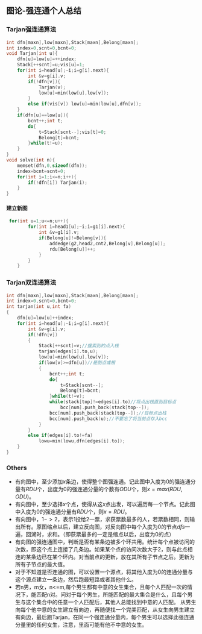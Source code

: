 ## 图论-强连通个人总结

### Tarjan强连通算法

```cpp
int dfn[maxn],low[maxn],Stack[maxn],Belong[maxn];
int index=0,scnt=0,bcnt=0;
void Tarjan(int u){
    dfn[u]=low[u]=++index;
    Stack[++scnt]=u;vis[u]=1;
    for(int i=head[u];~i;i=g[i].next){
        int &v=g[i].v;
        if(!dfn[v]){
            Tarjan(v);
            low[u]=min(low[u],low[v]);
        }
        else if(vis[v]) low[u]=min(low[u],dfn[v]);
    }
    if(dfn[u]==low[u]){
        bcnt++;int t;
        do{
            t=Stack[scnt--];vis[t]=0;
            Belong[t]=bcnt;
        }while(t!=u);
    }
}
void solve(int n){
    memset(dfn,0,sizeof(dfn));
    index=bcnt=scnt=0;
    for(int i=1;i<=n;i++){
        if(!dfn[i]) Tarjan(i);
    }
}
```

#### 建立新图

```cpp
 for(int u=1;u<=n;u++){
        for(int i=head1[u];~i;i=g1[i].next){
            int &v=g1[i].v;
            if(Belong[u]!=Belong[v]){
                addedge(g2,head2,cnt2,Belong[v],Belong[u]);
                rdu[Belong[u]]++;
            }
        }
    }
```

### Tarjan双连通算法

```cpp
int dfn[maxn],low[maxn],Stack[maxn],Belong[maxn];
int index=0,scnt=0,bcnt=0; 
int tarjan(int u,int fa)
{
    dfn[u]=low[u]++index;
    for(int i=head[u];~i;i=g[i].next){
        int &v=g[i].v;
        if(!dfn[v])
        {
            Stack[++scnt]=v;//搜索到的点入栈 
            tarjan(edges[i].to,u);
            low[u]=min(low[u],low[v]);
            if(low[v]>=dfn[u])//是割点或根 
            {
                bcnt++;int t;
                do{
                    t=Stack[scnt--];
                    Belong[t]=bcnt;
                }while(t!=v);
                while(stack[top]!=edges[i].to)//将点出栈直到目标点 
                    bcc[num].push_back(stack[top--]);
                bcc[num].push_back(stack[top--]);//目标点出栈 
                bcc[num].push_back(u);//不要忘了将当前点存入bcc 
            }
        }
        else if(edges[i].to!=fa)
            lowu=min(lowu,dfn[edges[i].to]);
    }
}
```





### Others

- 有向图中，至少添加$x$条边，使得整个图强连通。记此图中入度为$0$的强连通分量有$RDU$个，出度为$0$的强连通分量的个数有$ODU$个，则$x=max(RDU,ODU)$。
- 有向图中，至少选择$x$个点，使得从这$x$点出发，可以遍历每一个节点。记此图中入度为$0$的强连通分量有$RDU$个，则$x=RDU$。
- 有向图中，$1->2$，表示$1$投给$2$一票，求获票数最多的人，若票数相同，则输出所有。原图缩点以后，建立反向图，对反向图中每个入度为$0$的节点$dfs$一遍，回溯时，求和。（即获票最多的一定是缩点以后，出度为$0$的点）
- 有向图的强连通图中，判断是否有某条边被多个环共用。统计每个点被访问的次数，即这个点上连接了几条边。如果某个点的访问次数大于$2$，则与此点相连的某条边已在某个环内。对当前点的更新，放在其所有子节点之后。更新为所有子节点的最大值。
- 对于不知道是否连通的图，可以设置一个源点，将其他入度为$0$的连通分量与这个源点建立一条边，然后跑最短路或者其他什么。
- 若n男，m女，n<=m,每个男生都有中意的女生集合，且每个人匹配一次的情况下，能匹配n对。问对于每个男生，所能匹配的最大集合是什么，且每个男生与这个集合中的任意一个人匹配后，其他人总能找到中意的人匹配。 从男生向每个他中意的女生建立有向边，再随便找一个完美匹配，从女生向男生建立有向边，最后跑Tarjan，在同一个强连通分量内，每个男生可以选择此强连通分量里的任何女生，注意，里面可能有他不中意的女生。